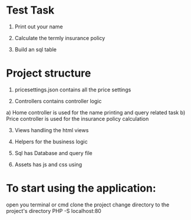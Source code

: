 
Test Task 
======================

1) Print out your name

2) Calculate the termly insurance policy

3) Build an sql table


Project structure
===================

1) pricesettings.json contains all the price settings

2) Controllers contains controller logic

  a) Home controller is used for the name printing and query related task
  b) Price controller is used for the insurance policy calculation

3) Views handling the html views

4) Helpers for the business logic
5) Sql has Database and query file
6) Assets has js and css using


To start using the application:
===============================
open you terminal or cmd
clone the project
change directory to the project's directory
PHP -S localhost:80

